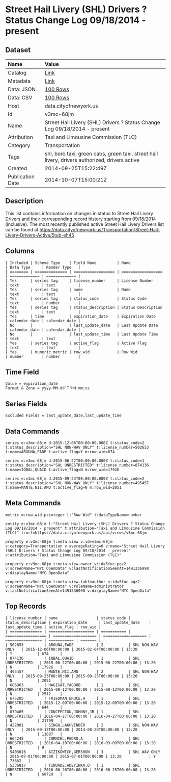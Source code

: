 # Street Hail Livery (SHL) Drivers ? Status Change Log 09/18/2014 - present

## Dataset

| Name | Value |
| :--- | :---- |
| Catalog | [Link](https://catalog.data.gov/dataset/street-hail-livery-drivers-status-change-log-09-18-2014-present-aafad) |
| Metadata | [Link](https://data.cityofnewyork.us/api/views/v3mc-68jm) |
| Data: JSON | [100 Rows](https://data.cityofnewyork.us/api/views/v3mc-68jm/rows.json?max_rows=100) |
| Data: CSV | [100 Rows](https://data.cityofnewyork.us/api/views/v3mc-68jm/rows.csv?max_rows=100) |
| Host | data.cityofnewyork.us |
| Id | v3mc-68jm |
| Name | Street Hail Livery (SHL) Drivers ? Status Change Log 09/18/2014 - present |
| Attribution | Taxi and Limousine Commission (TLC) |
| Category | Transportation |
| Tags | shl, boro taxi, green cabs, green taxi, street hail livery, drivers authorized, drivers active |
| Created | 2014-09-25T15:22:49Z |
| Publication Date | 2014-10-07T15:00:21Z |

## Description

This list contains information on changes in status to Street Hail Livery Drivers and their corresponding record history starting from 09/18/2014 (inclusive). The most recently published active Street Hail Livery Drivers list can be found at https://data.cityofnewyork.us/Transportation/Street-Hail-Livery-Drivers-Active/5tub-eh45

## Columns

```ls
| Included | Schema Type    | Field Name         | Name               | Data Type     | Render Type   |
| ======== | ============== | ================== | ================== | ============= | ============= |
| Yes      | series tag     | license_number     | License Number     | text          | text          |
| Yes      | series tag     | name               | Name               | text          | text          |
| Yes      | series tag     | status_code        | Status Code        | text          | number        |
| Yes      | series tag     | status_description | Status Description | text          | text          |
| Yes      | time           | expiration_date    | Expiration Date    | calendar_date | calendar_date |
| No       |                | last_update_date   | Last Update Date   | calendar_date | calendar_date |
| No       |                | last_update_time   | Last Update Time   | text          | text          |
| Yes      | series tag     | active_flag        | Active Flag        | text          | text          |
| Yes      | numeric metric | row_wid            | Row Wid            | number        | number        |
```

## Time Field

```ls
Value = expiration_date
Format & Zone = yyyy-MM-dd'T'HH:mm:ss
```

## Series Fields

```ls
Excluded Fields = last_update_date,last_update_time
```

## Data Commands

```ls
series e:v3mc-68jm d:2015-12-06T00:00:00.000Z t:status_code=2 t:status_description="SHL NON-WAV ONLY" t:license_number=502653 t:name=AROUNA,FADE t:active_flag=Y m:row_wid=674

series e:v3mc-68jm d:2015-06-22T00:00:00.000Z t:status_code=1 t:status_description="SHL UNRESTRICTED" t:license_number=874136 t:name=IQBAL,QUAID t:active_flag=N m:row_wid=17926

series e:v3mc-68jm d:2015-09-23T00:00:00.000Z t:status_code=2 t:status_description="SHL NON-WAV ONLY" t:license_number=495457 t:name=MANTE,NII,AMU t:active_flag=N m:row_wid=2051
```

## Meta Commands

```ls
metric m:row_wid p:integer l:"Row Wid" t:dataTypeName=number

entity e:v3mc-68jm l:"Street Hail Livery (SHL) Drivers ? Status Change Log 09/18/2014 - present" t:attribution="Taxi and Limousine Commission (TLC)" t:url=https://data.cityofnewyork.us/api/views/v3mc-68jm

property e:v3mc-68jm t:meta.view v:id=v3mc-68jm v:category=Transportation v:averageRating=0 v:name="Street Hail Livery (SHL) Drivers ? Status Change Log 09/18/2014 - present" v:attribution="Taxi and Limousine Commission (TLC)"

property e:v3mc-68jm t:meta.view.owner v:id=5fuc-pqz2 v:screenName="NYC OpenData" v:lastNotificationSeenAt=1491336998 v:displayName="NYC OpenData"

property e:v3mc-68jm t:meta.view.tableauthor v:id=5fuc-pqz2 v:screenName="NYC OpenData" v:roleName=administrator v:lastNotificationSeenAt=1491336998 v:displayName="NYC OpenData"
```

## Top Records

```ls
| license_number | name                 | status_code | status_description | expiration_date     | last_update_date    | last_update_time | active_flag | row_wid | 
| ============== | ==================== | =========== | ================== | =================== | =================== | ================ | =========== | ======= | 
| 502653         | AROUNA,FADE          | 2           | SHL NON-WAV ONLY   | 2015-12-06T00:00:00 | 2015-02-04T00:00:00 | 13:20            | Y           | 674     | 
| 874136         | IQBAL,QUAID          | 1           | SHL UNRESTRICTED   | 2015-06-22T00:00:00 | 2015-06-22T00:00:00 | 13:20            | N           | 17926   | 
| 495457         | MANTE,NII,AMU        | 2           | SHL NON-WAV ONLY   | 2015-09-23T00:00:00 | 2015-09-23T00:00:00 | 13:20            | N           | 2051    | 
| 686963         | HAGIGAT,YAGOUB       | 1           | SHL UNRESTRICTED   | 2015-08-12T00:00:00 | 2015-08-12T00:00:00 | 13:20            | N           | 2512    | 
| 675205         | FRIEDMAN,BRUCE,H     | 1           | SHL UNRESTRICTED   | 2015-12-09T00:00:00 | 2015-12-09T00:00:00 | 13:20            | N           | 644     | 
| 879465         | CONCEPCION,JOHNNY,JR | 1           | SHL UNRESTRICTED   | 2016-04-27T00:00:00 | 2016-04-27T00:00:00 | 13:20            | N           | 21799   | 
| 422081         | SINGH,LAKHVINDER     | 2           | SHL NON-WAV ONLY   | 2015-09-13T00:00:00 | 2014-08-20T00:00:00 | 13:20            | N           | 11087   | 
| 664245         | CORNIEL,PEDRO,A      | 1           | SHL UNRESTRICTED   | 2016-04-10T00:00:00 | 2016-03-09T00:00:00 | 13:20            | N           | 9       | 
| 5403616        | AIZIKOWICH,GERSHON   | 3           | SHL WAV ONLY       | 2015-07-01T00:00:00 | 2015-07-01T00:00:00 | 13:20            | Y           | 73662   | 
| 5336817        | TINUADE,ADEYINKA,O   | 1           | SHL UNRESTRICTED   | 2016-06-26T00:00:00 | 2016-06-25T00:00:00 | 13:20            | N           | 60729   | 
```